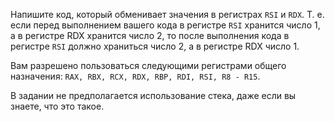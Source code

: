 Напишите код, который обменивает значения в регистрах `RSI` и `RDX`. Т. е. если перед выполнением вашего кода в регистре `RSI` хранится число 1, а в регистре RDX хранится число 2, то после выполнения кода в регистре `RSI` должно храниться число 2, а в регистре RDX число 1.

Вам разрешено пользоваться следующими регистрами общего назначения: `RAX, RBX, RCX, RDX, RBP, RDI, RSI, R8 - R15`.

В задании не предполагается использование стека, даже если вы знаете, что это такое.